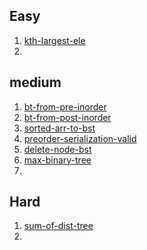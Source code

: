 ## Easy
1. [kth-largest-ele](https://leetcode.com/problems/kth-largest-element-in-a-stream/)
2.

## medium

1. [bt-from-pre-inorder](https://leetcode.com/problems/construct-binary-tree-from-preorder-and-inorder-traversal/)
2. [bt-from-post-inorder](https://leetcode.com/problems/construct-binary-tree-from-inorder-and-postorder-traversal/)
3. [sorted-arr-to-bst](https://leetcode.com/problems/convert-sorted-array-to-binary-search-tree/)
4. [preorder-serialization-valid](https://leetcode.com/problems/verify-preorder-serialization-of-a-binary-tree/)
5. [delete-node-bst](https://leetcode.com/problems/delete-node-in-a-bst/)
6. [max-binary-tree](https://leetcode.com/problems/maximum-binary-tree/)
7. 

## Hard
1. [sum-of-dist-tree](https://leetcode.com/problems/sum-of-distances-in-tree/)
2. 